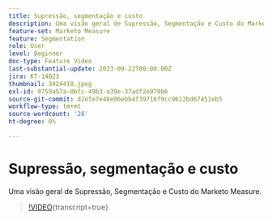 ```yaml
---
title: Supressão, segmentação e custo
description: Uma visão geral de Supressão, Segmentação e Custo do Marketo Measure.
feature-set: Marketo Measure
feature: Segmentation
role: User
level: Beginner
doc-type: Feature Video
last-substantial-update: 2023-09-22T00:00:00Z
jira: KT-14023
thumbnail: 3424418.jpeg
exl-id: 9759a57a-0bfc-49b3-a39e-37adf2e079b6
source-git-commit: d2efe7e48e06ebb4f39716f9cc9612bd67451eb5
workflow-type: tm+mt
source-wordcount: '28'
ht-degree: 0%

---
```


# Supressão, segmentação e custo

Uma visão geral de Supressão, Segmentação e Custo do Marketo Measure.

>[!VIDEO](https://video.tv.adobe.com/v/3424418/?learn=on){transcript=true}

